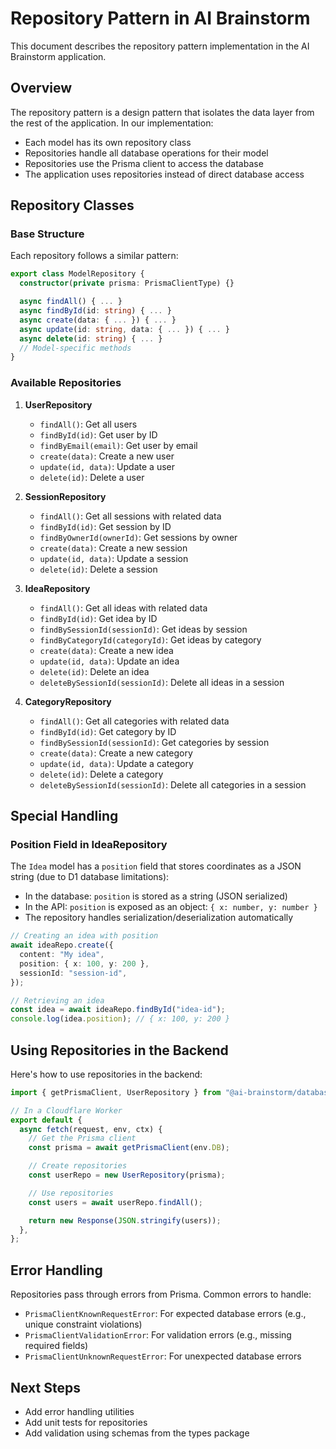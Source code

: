 # Repository Pattern in AI Brainstorm

This document describes the repository pattern implementation in the AI Brainstorm application.

## Overview

The repository pattern is a design pattern that isolates the data layer from the rest of the application. In our implementation:

- Each model has its own repository class
- Repositories handle all database operations for their model
- Repositories use the Prisma client to access the database
- The application uses repositories instead of direct database access

## Repository Classes

### Base Structure

Each repository follows a similar pattern:

```typescript
export class ModelRepository {
  constructor(private prisma: PrismaClientType) {}

  async findAll() { ... }
  async findById(id: string) { ... }
  async create(data: { ... }) { ... }
  async update(id: string, data: { ... }) { ... }
  async delete(id: string) { ... }
  // Model-specific methods
}
```

### Available Repositories

1. **UserRepository**

   - `findAll()`: Get all users
   - `findById(id)`: Get user by ID
   - `findByEmail(email)`: Get user by email
   - `create(data)`: Create a new user
   - `update(id, data)`: Update a user
   - `delete(id)`: Delete a user

2. **SessionRepository**

   - `findAll()`: Get all sessions with related data
   - `findById(id)`: Get session by ID
   - `findByOwnerId(ownerId)`: Get sessions by owner
   - `create(data)`: Create a new session
   - `update(id, data)`: Update a session
   - `delete(id)`: Delete a session

3. **IdeaRepository**

   - `findAll()`: Get all ideas with related data
   - `findById(id)`: Get idea by ID
   - `findBySessionId(sessionId)`: Get ideas by session
   - `findByCategoryId(categoryId)`: Get ideas by category
   - `create(data)`: Create a new idea
   - `update(id, data)`: Update an idea
   - `delete(id)`: Delete an idea
   - `deleteBySessionId(sessionId)`: Delete all ideas in a session

4. **CategoryRepository**
   - `findAll()`: Get all categories with related data
   - `findById(id)`: Get category by ID
   - `findBySessionId(sessionId)`: Get categories by session
   - `create(data)`: Create a new category
   - `update(id, data)`: Update a category
   - `delete(id)`: Delete a category
   - `deleteBySessionId(sessionId)`: Delete all categories in a session

## Special Handling

### Position Field in IdeaRepository

The `Idea` model has a `position` field that stores coordinates as a JSON string (due to D1 database limitations):

- In the database: `position` is stored as a string (JSON serialized)
- In the API: `position` is exposed as an object: `{ x: number, y: number }`
- The repository handles serialization/deserialization automatically

```typescript
// Creating an idea with position
await ideaRepo.create({
  content: "My idea",
  position: { x: 100, y: 200 },
  sessionId: "session-id",
});

// Retrieving an idea
const idea = await ideaRepo.findById("idea-id");
console.log(idea.position); // { x: 100, y: 200 }
```

## Using Repositories in the Backend

Here's how to use repositories in the backend:

```typescript
import { getPrismaClient, UserRepository } from "@ai-brainstorm/database";

// In a Cloudflare Worker
export default {
  async fetch(request, env, ctx) {
    // Get the Prisma client
    const prisma = await getPrismaClient(env.DB);

    // Create repositories
    const userRepo = new UserRepository(prisma);

    // Use repositories
    const users = await userRepo.findAll();

    return new Response(JSON.stringify(users));
  },
};
```

## Error Handling

Repositories pass through errors from Prisma. Common errors to handle:

- `PrismaClientKnownRequestError`: For expected database errors (e.g., unique constraint violations)
- `PrismaClientValidationError`: For validation errors (e.g., missing required fields)
- `PrismaClientUnknownRequestError`: For unexpected database errors

## Next Steps

- Add error handling utilities
- Add unit tests for repositories
- Add validation using schemas from the types package
